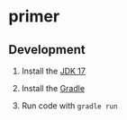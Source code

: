 # primer

## Development

1.  Install the [JDK 17](https://download.oracle.com/java/17/latest/jdk-17_linux-x64_bin.tar.gz)

2.  Install the [Gradle](https://services.gradle.org/distributions/gradle-7.3.2-bin.zip)

3.  Run code with `gradle run`
